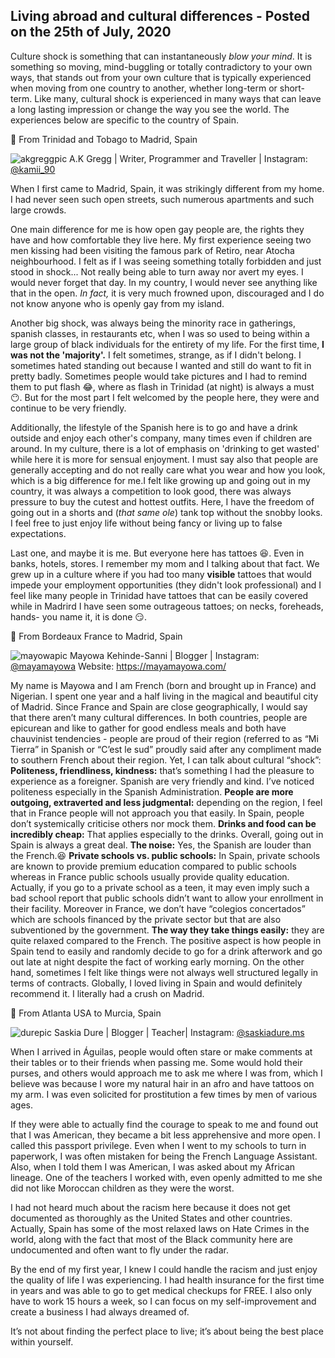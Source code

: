 ## Living abroad and cultural differences - Posted on the 25th of July, 2020

Culture shock is something that can instantaneously _blow your mind_. It is something so moving, mind-buggling or totally contradictory to your own ways, that stands out from your own culture that is typically experienced when moving from one country to another, whether long-term or short-term. Like many, cultural shock is experienced in many ways that can leave a long lasting impression or change the way you see the world. The experiences below are specific to the country of Spain.

📍 From Trinidad and Tobago to Madrid, Spain

![akgreggpic](/img/meincomo.jpg)
A.K Gregg | Writer, Programmer and Traveller | Instagram: [@kamii_90](https://www.instagram.com/kamii_90/)

When I first came to Madrid, Spain, it was strikingly different from my home. I had never seen such open streets, such numerous apartments and such large crowds.

One main difference for me is how open gay people are, the rights they have and how comfortable they live here. My first experience seeing two men kissing had been visiting the famous park of Retiro, near Atocha neighbourhood. I felt as if I was seeing something totally forbidden and just stood in shock... Not really being able to turn away nor avert my eyes. I would never forget that day. In my country, I would never see anything like that in the open. _In fact,_ it is very much frowned upon, discouraged and I do not know anyone who is openly gay from my island.

Another big shock, was always being the minority race in gatherings, spanish classes, in restaurants etc, when I was so used to being within a large group of black individuals for the entirety of my life. For the first time, **I was not the 'majority'.** I felt sometimes, strange, as if I didn't belong. I sometimes hated standing out because I wanted and still do want to fit in pretty badly. Sometimes people would take pictures and I had to remind them to put flash 😂, where as flash in Trinidad (at night) is always a must 😶. But for the most part I felt welcomed by the people here, they were and continue to be very friendly.

Additionally, the lifestyle of the Spanish here is to go and have a drink outside and enjoy each other's company, many times even if children are around. In my culture, there is a lot of emphasis on 'drinking to get wasted' while here it is more for sensual enjoyment. I must say also that people are generally accepting and do not really care what you wear and how you look, which is a big difference for me.I felt like growing up and going out in my country, it was always a competition to look good, there was always pressure to buy the cutest and hottest outfits. Here, I have the freedom of going out in a shorts and (_that same ole_) tank top without the snobby looks. I feel free to just enjoy life without being fancy or living up to false expectations.

Last one, and maybe it is me. But everyone here has tattoes 😆. Even in banks, hotels, stores. I remember my mom and I talking about that fact. We grew up in a culture where if you had too many **visible** tattoes that would impede your employment opportunities (they didn't look professional) and I feel like many people in Trinidad have tattoes that can be easily covered while in Madrird I have seen some outrageous tattoes; on necks, foreheads, hands- you name it, it is done 😏.

📍 From Bordeaux France to Madrid, Spain

![mayowapic](/img/mayowapic.jpg)
Mayowa Kehinde-Sanni | Blogger | Instagram: [@mayamayowa](https://www.instagram.com/mayamayowa/)
Website: https://mayamayowa.com/

My name is Mayowa and I am French (born and brought up in France) and Nigerian. I spent one year and a half living in the magical and beautiful city of Madrid. Since France and Spain are close geographically, I would say that there aren’t many cultural differences. In both countries, people are epicurean and like to gather for good endless meals and both have chauvinist tendencies - people are proud of their region (referred to as “Mi Tierra” in Spanish or “C’est le sud” proudly said after any compliment made to southern French about their region. Yet, I can talk about cultural “shock”:
**Politeness, friendliness, kindness:** that’s something I had the pleasure to experience as a foreigner. Spanish are very friendly and kind. I’ve noticed politeness especially in the Spanish Administration.
**People are more outgoing, extraverted and less judgmental:** depending on the region, I feel that in France people will not approach you that easily. In Spain, people don’t systemically criticise others nor mock them.
**Drinks and food can be incredibly cheap:** That applies especially to the drinks. Overall, going out in Spain is always a great deal.
**The noise:** Yes, the Spanish are louder than the French.😆
**Private schools vs. public schools:** In Spain, private schools are known to provide premium education compared to public schools whereas in France public schools usually provide quality education. Actually, if you go to a private school as a teen, it may even imply such a bad school report that public schools didn’t want to allow your enrollment in their facility. Moreover in France, we don’t have “colegios concertados” which are schools financed by the private sector but that are also subventioned by the government.
**The way they take things easily:** they are quite relaxed compared to the French. The positive aspect is how people in Spain tend to easily and randomly decide to go for a drink afterwork and go out late at night despite the fact of working early morning. On the other hand, sometimes I felt like things were not always well structured legally in terms of contracts.
Globally, I loved living in Spain and would definitely recommend it. I literally had a crush on Madrid.

📍 From Atlanta USA to Murcia, Spain

![durepic](/img/durepic.jpg)
Saskia Dure | Blogger | Teacher| Instagram: [@saskiadure.ms](https://www.instagram.com/saskiadure.ms/)

When I arrived in Águilas, people would often stare or make comments at their tables or to their friends when passing me. Some would hold their purses, and others would approach me to ask me where I was from, which I believe was because I wore my natural hair in an afro and have tattoos on my arm. I was even solicited for prostitution a few times by men of various ages.

If they were able to actually find the courage to speak to me and found out that I was American, they became a bit less apprehensive and more open. I called this passport privilege. Even when I went to my schools to turn in paperwork, I was often mistaken for being the French Language Assistant. Also, when I told them I was American, I was asked about my African lineage. One of the teachers I worked with, even openly admitted to me she did not like Moroccan children as they were the worst.

I had not heard much about the racism here because it does not get documented as thoroughly as the United States and other countries. Actually, Spain has some of the most relaxed laws on Hate Crimes in the world, along with the fact that most of the Black community here are undocumented and often want to fly under the radar.

By the end of my first year, I knew I could handle the racism and just enjoy the quality of life I was experiencing. I had health insurance for the first time in years and was able to go to get medical checkups for FREE. I also only have to work 15 hours a week, so I can focus on my self-improvement and create a business I had always dreamed of.

It’s not about finding the perfect place to live; it’s about being the best place within yourself.
